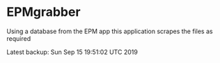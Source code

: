 # EPMgrabber
Using a database from the EPM app this application scrapes the files as required


Latest backup: Sun Sep 15 19:51:02 UTC 2019

